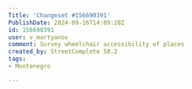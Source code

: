 ```yaml
---
Title: 'Changeset #156690391'
PublishDate: 2024-09-16T14:09:28Z
id: 156690391
user: v_martyanov
comment: Survey wheelchair accessibility of places
created_by: StreetComplete 58.2
tags:
- Montenegro

---
```

